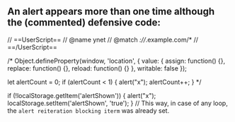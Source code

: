 ## An alert appears more than one time although the (commented) defensive code:

// ==UserScript==
// @name         ynet
// @match        *://*.example.com/*
// ==/UserScript==

/*
Object.defineProperty(window, 'location', {
    value: {
        assign: function() {},
        replace: function() {},
        reload: function() {}
    },
    writable: false
});

let alertCount = 0;
if (alertCount < 1) {
    alert("x");
    alertCount++;
}
*/

if (!localStorage.getItem('alertShown')) {
    alert("x");
    localStorage.setItem('alertShown', 'true');
}
// This way, in case of any loop, the `alert reiteration blocking iterm` was already set.

